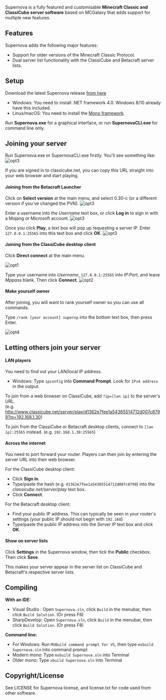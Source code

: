 Supernova is a fully featured and customisable **Minecraft Classic and ClassiCube server software** based on MCGalaxy that adds support for multiple new features.

**Features**
-----------------
Supernova adds the following major features:
* Support for older versions of the Minecraft Classic Protocol.
* Dual server list functionality with the ClassiCube and Betacraft server lists.

**Setup**
-----------------
Download the latest Supernova release [from here](https://github.com/forkiesassds/Supernova/releases)
* Windows: You need to install .NET framework 4.0. Windows 8/10 already have this included.
* Linux/macOS: You need to install the [Mono framework](https://www.mono-project.com).

Run **Supernova.exe** for a graphical interface, or run **SupernovaCLI.exe** for command line only.

Joining your server
-----------------
Run Supernova.exe or SupernovaCLI.exe firstly. You'll see something like:
![opt3](https://github.com/MisterSheeple/Supernova/blob/1ee1be2fc677b14c3b94d331530da01b3ec4310b/Images/Supernova1.PNG)

If you are signed in to classicube.net, you can copy this URL straight into your web browser and start playing.

#### Joining from the Betacraft Launcher
Click on **Select version** at the main menu, and select 0.30-c (or a different version if you've changed the PVN).
![opt3](https://github.com/MisterSheeple/Supernova/blob/119ff44cbf40d5ccb8df0422efbc992fd5beb3ea/Images/Betacraft1.PNG)

Enter a username into the *Username* text box, or click **Log in** to sign in with a Mojang or Microsoft account.
![opt3](https://github.com/MisterSheeple/Supernova/blob/119ff44cbf40d5ccb8df0422efbc992fd5beb3ea/Images/Betacraft2.PNG)

Once you click **Play**, a text box will pop up requesting a server IP. Enter ```127.0.0.1:25565``` into this text box and click **OK**.
![opt3](https://github.com/MisterSheeple/Supernova/blob/119ff44cbf40d5ccb8df0422efbc992fd5beb3ea/Images/Betacraft3.PNG)

#### Joining from the ClassiCube desktop client
Click **Direct connect** at the main menu.

![opt1](https://user-images.githubusercontent.com/6509348/60258725-0e05bd00-9919-11e9-8f8c-fbbdc52f04f9.png)

Type your username into *Username*, ```127.0.0.1:25565``` into *IP:Port*, and leave *Mppass* blank. Then click **Connect**.
![opt2](https://user-images.githubusercontent.com/6509348/60258727-0e05bd00-9919-11e9-890d-5c25cdf385c1.png)

#### Make yourself owner
After joining, you will want to rank yourself owner so you can use all commands.

Type ```/rank [your account] superop``` into the bottom text box, then press Enter.

![opt4](https://github.com/MisterSheeple/Supernova/blob/b6a28bebd25d7fc13ac2913aa020bd39f15a584e/Images/Supernova2_new.PNG)


Letting others join your server
-----------------
#### LAN players
You need to find out your LAN/local IP address.
*  Windows: Type ```ipconfig``` into **Command Prompt**. Look for ```IPv4 address``` in the output.

To join from a web browser on ClassiCube, add ```?ip=[lan ip]``` to the server's URL.\
(e.g. http://www.classicube.net/server/play/d1362e7fee1a54365514712d007c8799?ip=192.168.1.30)

To join from the ClassiCube or Betacraft desktop clients, connect to ```[lan ip]:25565``` instead. (e.g. ```192.168.1.30:25565```)


#### Across the internet
You need to port forward your router. Players can then join by entering the server URL into their web browser.

For the ClassiCube desktop client:
* Click **Sign in**. 
* Type/paste the hash (e.g. ```d1362e7fee1a54365514712d007c8799```) into the *classicube.net/server/play* text box. 
* Click **Connect**.

For the Betacraft desktop client:
* Find your public IP address. This can typically be seen in your router's settings (your public IP should not begin with ```192.168```)
* Type/paste the public IP address into the *Server IP* text box and click **OK**.


#### Show on server lists
Click **Settings** in the Supernova window, then tick the **Public** checkbox. Then click **Save**.

This makes your server appear in the server list on ClassiCube and Betacraft's respective server lists.

Compiling
-----------------
**With an IDE:**
* Visual Studio : Open `Supernova.sln`, click `Build` in the menubar, then click `Build Solution`. (Or press F6)
* SharpDevelop: Open `Supernova.sln`, click `Build` in the menubar, then click `Build Solution`. (Or press F8)

**Command line:**
* For Windows: Run `MSBuild command prompt for VS`, then type `msbuild Supernova.sln` into command prompt
* Modern mono: Type `msbuild Supernova.sln` into Terminal
* Older mono: Type `xbuild Supernova.sln` into Terminal

Copyright/License
-----------------
See LICENSE for Supernova license, and license.txt for code used from other software.
